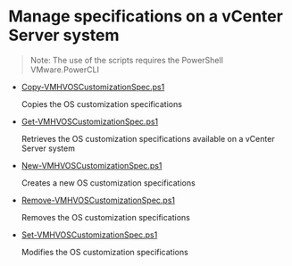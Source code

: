 # Manage specifications on a vCenter Server system

> Note: The use of the scripts requires the PowerShell VMware.PowerCLI

+ [Copy-VMHVOSCustomizationSpec.ps1](./Copy-VMHVOSCustomizationSpec.ps1)

  Copies the OS customization specifications
  
+ [Get-VMHVOSCustomizationSpec.ps1](./Get-VMHVOSCustomizationSpec.ps1)

  Retrieves the OS customization specifications available on a vCenter Server system
  
+ [New-VMHVOSCustomizationSpec.ps1](./New-VMHVOSCustomizationSpec.ps1)

  Creates a new OS customization specifications
  
+ [Remove-VMHVOSCustomizationSpec.ps1](./Remove-VMHVOSCustomizationSpec.ps1)

  Removes the OS customization specifications
  
+ [Set-VMHVOSCustomizationSpec.ps1](./Set-VMHVOSCustomizationSpec.ps1)

  Modifies the OS customization specifications